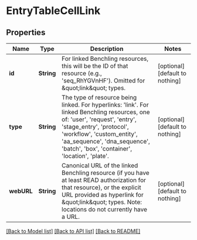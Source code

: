 # EntryTableCellLink


## Properties
Name | Type | Description | Notes
------------ | ------------- | ------------- | -------------
**id** | **String** | For linked Benchling resources, this will be the ID of that resource (e.g., &#39;seq_RhYGVnHF&#39;). Omitted for \&quot;link\&quot; types.  | [optional] [default to nothing]
**type** | **String** | The type of resource being linked. For hyperlinks: &#39;link&#39;. For linked Benchling resources, one of: &#39;user&#39;, &#39;request&#39;, &#39;entry&#39;, &#39;stage_entry&#39;, &#39;protocol&#39;, &#39;workflow&#39;, &#39;custom_entity&#39;, &#39;aa_sequence&#39;, &#39;dna_sequence&#39;, &#39;batch&#39;, &#39;box&#39;, &#39;container&#39;, &#39;location&#39;, &#39;plate&#39;.  | [optional] [default to nothing]
**webURL** | **String** | Canonical URL of the linked Benchling resource (if you have at least READ authorization for that resource), or the explicit URL provided as hyperlink for \&quot;link\&quot; types. Note: locations do not currently have a URL.  | [optional] [default to nothing]


[[Back to Model list]](../README.md#models) [[Back to API list]](../README.md#api-endpoints) [[Back to README]](../README.md)


